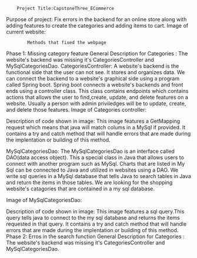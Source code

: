 		Project Title:CapstoneThree_ECommerce
Purpose of project: Fix errors in the backend for an online store along with adding features to create the categories and adding items to cart.
Image of current website: 

			Methods that fixed the webpage
Phase 1: Missing category feature
General Description for Categories : The website's backend was missing it's CategoriesController and MySqlCategoriesDao. 
CategoriesController: A website's backend is the functional side that the user can not see. It stores and organizes data. We can connect the backend to a website's graphical side using a program called Spring boot. Spring boot connects a website's backends and front ends using a controller class. This class contains endpoints which contains actions that allows the user to find,create, update, and delete features on a website. Usually a person with admin priviledges will be to update, create, and delete those features.
Image of Categories controller:
 
Description of code shown in image: This image features a GetMapping request which means that java will match colums in a MySql if provided. It contains a try and catch method that will handle errors that are made during the implentation or building of this method.

MySqlCategoriesDao: The MySqlCategoriesDao is an interface called DAO(data access object). This a special class in Java that allows users to connect with another program such as MySql. Charts that are listed in My Sql can be connected to Java and utilized in websites using a DAO. We write sql queries in a MySql database that tells Java to search tables in Java and return the items in those tables. We are looking for the shopping website's catagories that are contained in a my sql database.

Image of MySqlCategoriesDao: 
 

Description of code shown in image: This image features a sql query.This query tells java to connect to the my sql database and returns the items requested in that query. It contains a try and catch method that will handle errors that are made during the implentation or building of this method.
Phase 2: Erros in the search function
General Description for Categories : The website's backend was missing it's CategoriesController and MySqlCategoriesDao. 

